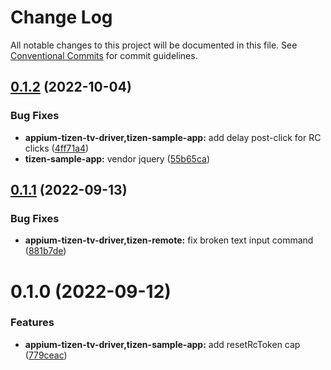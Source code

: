 # Change Log

All notable changes to this project will be documented in this file.
See [Conventional Commits](https://conventionalcommits.org) for commit guidelines.

## [0.1.2](https://github.com/headspinio/appium-tizen-tv-driver/compare/@headspinio/tizen-sample-app@0.1.1...@headspinio/tizen-sample-app@0.1.2) (2022-10-04)


### Bug Fixes

* **appium-tizen-tv-driver,tizen-sample-app:** add delay post-click for RC clicks ([4ff71a4](https://github.com/headspinio/appium-tizen-tv-driver/commit/4ff71a41c96c3445f7fb8ffcf552ba05c3c19e92))
* **tizen-sample-app:** vendor jquery ([55b65ca](https://github.com/headspinio/appium-tizen-tv-driver/commit/55b65ca42def1f930cb35b63663b3c243daf773f))





## [0.1.1](https://github.com/headspinio/appium-tizen-tv-driver/compare/@headspinio/tizen-sample-app@0.1.0...@headspinio/tizen-sample-app@0.1.1) (2022-09-13)


### Bug Fixes

* **appium-tizen-tv-driver,tizen-remote:** fix broken text input command ([881b7de](https://github.com/headspinio/appium-tizen-tv-driver/commit/881b7de24bf80e71c6e934f2f02bb2a3461966dd))





# 0.1.0 (2022-09-12)


### Features

* **appium-tizen-tv-driver,tizen-sample-app:** add resetRcToken cap ([779ceac](https://github.com/headspinio/appium-tizen-tv-driver/commit/779ceac426ba3aab764ecea80bffdeaa9e04ec7a))
